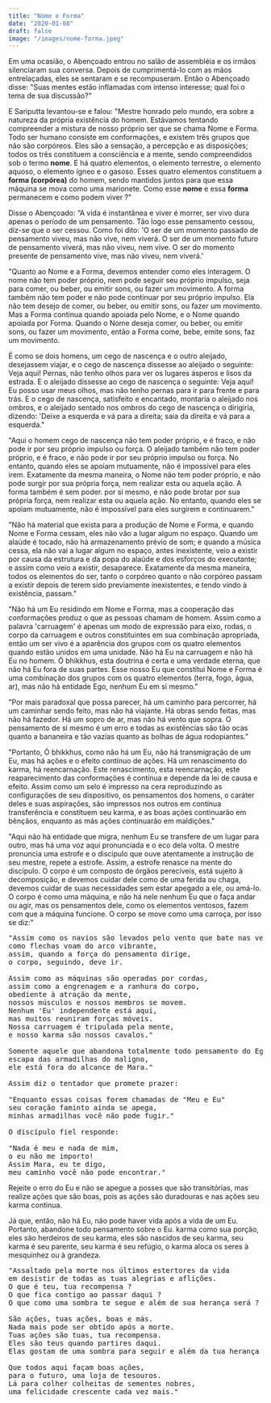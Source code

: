 ```yaml
---
title: "Nome e Forma"
date: "2020-01-08"
draft: false
image: "/images/nome-forma.jpeg"
---
```


Em uma ocasião, o Abençoado entrou no salão de assembléia e os irmãos silenciaram sua conversa. Depois de cumprimentá-lo com as mãos entrelaçadas, eles se sentaram e se recompuseram. Então o Abençoado disse: "Suas mentes estão inflamadas com intenso interesse; qual foi o tema de sua discussão?"

E Sariputta levantou-se e falou: "Mestre honrado pelo mundo, era sobre a natureza da própria existência do homem. Estávamos tentando compreender a mistura de nosso próprio ser que se chama Nome e Forma. Todo ser humano consiste em conformações, e existem três grupos que não são corpóreos. Eles são a sensação, a percepção e as disposições; todos os três constituem a consciência e a mente, sendo compreendidos sob o termo **nome**. E há quatro elementos, o elemento terrestre, o elemento aquoso, o elemento ígneo e o gasoso. Esses quatro elementos constituem a **forma (corpórea)** do homem, sendo mantidos juntos para que essa máquina se mova como uma marionete. Como esse **nome** e essa **forma** permanecem e como podem viver ?"

Disse o Abençoado: “A vida é instantânea e viver é morrer, ser vivo dura apenas o período de um pensamento. Tão logo esse pensamento cessou, diz-se que o ser cessou. Como foi dito: 'O ser de um momento passado de pensamento viveu, mas não vive, nem viverá. O ser de um momento futuro de pensamento viverá, mas não viveu, nem vive. O ser do momento presente de pensamento vive, mas não viveu, nem viverá.'

"Quanto ao Nome e a Forma, devemos entender como eles interagem. O nome não tem poder próprio, nem pode seguir seu próprio impulso, seja para comer, ou beber, ou emitir sons, ou fazer um movimento. A forma também não tem poder e não pode continuar por seu próprio impulso. Ela não tem desejo de comer, ou beber, ou emitir sons, ou fazer um movimento. Mas a Forma continua quando apoiada pelo Nome, e o Nome quando apoiada por Forma. Quando o Nome deseja comer, ou beber, ou emitir sons, ou fazer um movimento, então a Forma come, bebe, emite sons, faz um movimento.

É como se dois homens, um cego de nascença e o outro aleijado, desejassem viajar, e o cego de nascença dissesse ao aleijado o seguinte:
Veja aqui! Pernas, não tenho olhos para ver os lugares ásperos e lisos da estrada. E o aleijado dissesse ao cego de nascença o seguinte:
Veja aqui! Eu posso usar meus olhos, mas não tenho pernas para ir para frente e para trás.
E o cego de nascença, satisfeito e encantado, montaria o aleijado nos ombros, e o aleijado sentado nos ombros do cego de nascença o dirigiria, dizendo: 'Deixe a esquerda e vá para a direita; saia da direita e vá para a esquerda."

"Aqui o homem cego de nascença não tem poder próprio, e é fraco, e não pode ir por seu próprio impulso ou força. O aleijado também não tem poder próprio, e é fraco, e não pode ir por seu próprio impulso ou força. No entanto, quando eles se apoiam mutuamente, não é impossível para eles irem. Exatamente da mesma maneira, o Nome não tem poder próprio, e não pode surgir por sua própria força, nem realizar esta ou aquela ação. A forma também é sem poder. por si mesmo, e não pode brotar por sua própria força, nem realizar esta ou aquela ação. No entanto, quando eles se apoiam mutuamente, não é impossível para eles surgirem e continuarem."

"Não há material que exista para a produção de Nome e Forma, e quando Nome e Forma cessam, eles não vão a lugar algum no espaço.
Quando um alaúde é tocado, não há armazenamento prévio de som; e quando a música cessa, ela não vai a lugar algum no espaço, antes inexistente, veio a existir por causa da estrutura e da popa do alaúde e dos esforços do executante; e assim como veio a existir, desaparece. Exatamente da mesma maneira, todos os elementos do ser, tanto o corpóreo quanto o não corpóreo passam a existir depois de terem sido previamente inexistentes, e tendo vindo à existência, passam."

"Não há um Eu residindo em Nome e Forma, mas a cooperação das conformações produz o que as pessoas chamam de homem. Assim como a palavra 'carruagem' é apenas um modo de expressão para eixo, rodas, o corpo da carruagem e outros constituintes em sua combinação apropriada, então um ser vivo é a aparência dos grupos com os quatro elementos quando estão unidos em uma unidade. Não há Eu na carruagem e não há Eu no homem. Ó bhikkhus, esta doutrina é certa e uma verdade eterna, que não há Eu fora de suas partes. Esse nosso Eu que constitui Nome e Forma é uma combinação dos grupos com os quatro elementos (terra, fogo, água, ar), mas não há entidade Ego, nenhum Eu em si mesmo."

"Por mais paradoxal que possa parecer, há um caminho para percorrer, há um caminhar sendo feito, mas não há viajante. Há obras sendo feitas, mas não há fazedor. Há um sopro de ar, mas não há vento que sopra. O pensamento de si mesmo é um erro e todas as existências são tão ocas quanto a bananeira e tão vazias quanto as bolhas de água rodopiantes."

"Portanto, Ó bhikkhus, como não há um Eu, não há transmigração de um Eu, mas há ações e o efeito contínuo de ações. Há um renascimento do karma, há reencarnação. Este renascimento, esta reencarnação, este reaparecimento das conformações é contínua e depende da lei de causa e efeito. Assim como um selo é impresso na cera reproduzindo as configurações de seu dispositivo, os pensamentos dos homens, o caráter deles e suas aspirações, são impressos nos outros em contínua transferência e constituem seu karma, e as boas ações continuarão em bênçãos, enquanto as más ações continuarão em maldições."

"Aqui não há entidade que migra, nenhum Eu se transfere de um lugar para outro, mas há uma voz aqui pronunciada e o eco dela volta. O mestre pronuncia uma estrofe e o discípulo que ouve atentamente a instrução de seu mestre, repete a estrofe. Assim, a estrofe renasce na mente do discípulo. O corpo é um composto de órgãos perecíveis, está sujeito à decomposição, e devemos cuidar dele como de uma ferida ou chaga, devemos cuidar de suas necessidades sem estar apegado a ele, ou amá-lo. O corpo é como uma máquina, e não há nele nenhum Eu que o faça andar ou agir, mas os pensamentos dele, como os elementos ventosos, fazem com que a máquina funcione. O corpo se move como uma carroça, por isso se diz:"

<pre>
"Assim como os navios são levados pelo vento que bate nas velas,
como flechas voam do arco vibrante,
assim, quando a força do pensamento dirige,
o corpo, seguindo, deve ir.

Assim como as máquinas são operadas por cordas,
assim como a engrenagem e a ranhura do corpo,
obediente à atração da mente,
nossos músculos e nossos membros se movem.
Nenhum 'Eu' independente está aqui,
mas muitos reuniram forças móveis.
Nossa carruagem é tripulada pela mente,
e nosso karma são nossos cavalos."

Somente aquele que abandona totalmente todo pensamento do Ego, 
escapa das armadilhas do maligno,
ele está fora do alcance de Mara."

Assim diz o tentador que promete prazer:

"Enquanto essas coisas forem chamadas de "Meu e Eu"
seu coração faminto ainda se apega,
minhas armadilhas você não pode fugir."

O discípulo fiel responde:

"Nada é meu e nada de mim,
o eu não me importo!
Assim Mara, eu te digo,
meu caminho você não pode encontrar."
</pre>

Rejeite o erro do Eu e não se apegue a posses que são transitórias, mas realize ações que são boas, pois as ações são duradouras e nas ações seu karma continua.

Já que, então, não há Eu, não pode haver vida após a vida de um Eu. Portanto, abandone todo pensamento sobre o Eu. karma como sua porção, eles são herdeiros de seu karma, eles são nascidos de seu karma, seu karma é seu parente, seu karma é seu refúgio, o karma aloca os seres à mesquinhez ou à grandeza.

<pre>
"Assaltado pela morte nos últimos estertores da vida
em desistir de todas as tuas alegrias e aflições.
O que é teu, tua recompensa ?
O que fica contigo ao passar daqui ?
O que como uma sombra te segue e além de sua herança será ?

São ações, tuas ações, boas e más.
Nada mais pode ser obtido após a morte.
Tuas ações são tuas, tua recompensa.
Eles são teus quando partires daqui.
Elas gostam de uma sombra para seguir e além da tua herança será.

Que todos aqui façam boas ações,
para o futuro, uma loja de tesouros.
Lá para colher colheitas de sementes nobres,
uma felicidade crescente cada vez mais."
</pre>
